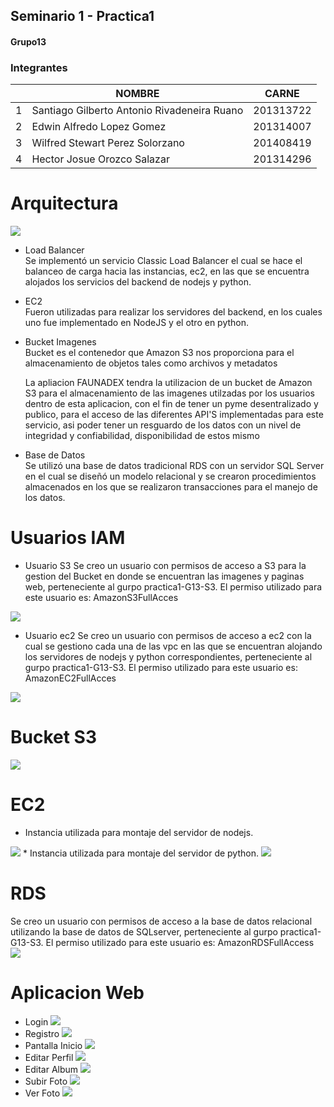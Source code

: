 ## Seminario 1 -  Practica1
#### Grupo13

### Integrantes

|   | NOMBRE                                      | CARNE     |
| - | ------------------------------------------- | --------- |
| 1 | Santiago Gilberto Antonio Rivadeneira Ruano | 201313722 |
| 2 | Edwin Alfredo Lopez Gomez                   | 201314007 |
| 3 | Wilfred Stewart Perez Solorzano             | 201408419 |
| 4 | Hector Josue Orozco Salazar                 | 201314296 |

# Arquitectura

<img src="images/arquitectura.png">

* Load Balancer
    <br>Se implementó un servicio Classic Load Balancer el cual se hace el balanceo de carga hacia las instancias, ec2, en las que se encuentra alojados los servicios del backend de nodejs y python. 
* EC2
    <br>Fueron utilizadas para realizar los servidores del backend, en los cuales uno fue implementado en NodeJS y el otro en python.   
* Bucket Imagenes
    <br>Bucket es el contenedor que Amazon S3 nos proporciona para el almacenamiento de objetos
    tales como archivos y metadatos 

    La apliacion FAUNADEX tendra la utilizacion de un bucket de Amazon S3 para el almacenamiento 
    de las imagenes utilzadas por los usuarios dentro de esta aplicacion, con el fin de tener
    un pyme desentralizado y publico, para el acceso de las diferentes API'S implementadas para
    este servicio, asi poder tener un resguardo de los datos con un nivel de integridad y 
    confiabilidad, disponibilidad de estos mismo

* Base de Datos
    <br>Se utilizó una base de datos tradicional RDS con un servidor SQL Server en el cual se diseñó un modelo relacional y se crearon procedimientos almacenados en los que se realizaron transacciones para el manejo de los datos.

# Usuarios IAM
* Usuario S3
Se creo un usuario con permisos de acceso a S3 para la gestion del Bucket en donde se encuentran las imagenes y paginas web, perteneciente al gurpo practica1-G13-S3.
El permiso utilizado para este usuario es: AmazonS3FullAcces
<img src="images/IAM1Imagenes.png">

* Usuario ec2
Se creo un usuario con permisos de acceso a ec2 con la cual se gestiono cada una de las vpc en las que se encuentran alojando los servidores de nodejs y python correspondientes, perteneciente al gurpo practica1-G13-S3.
El permiso utilizado para este usuario es: AmazonEC2FullAcces
<img src="images/IAM2Imagenes.png">

# Bucket S3

<img src="images/bucketImagenes.png">

# EC2
* Instancia utilizada para montaje del servidor de nodejs.
<img src="images/ec2nodejs.png">
* Instancia utilizada para montaje del servidor de python.
<img src="images/ec2python.png">

# RDS
Se creo un usuario con permisos de acceso a la base de datos relacional utilizando la base de datos de SQLserver, perteneciente al gurpo practica1-G13-S3.
El permiso utilizado para este usuario es: AmazonRDSFullAccess
<img src="images/rdsImagenes.png">

# Aplicacion Web

* Login
    <img src="images/login.png">
* Registro
    <img src="images/registro.png">
* Pantalla Inicio
    <img src="images/inicio.png">
* Editar Perfil
    <img src="images/editarPerfil.png">
* Editar Album
    <img src="images/editarAlbum.png">
* Subir Foto
    <img src="images/subirFoto.png">
* Ver Foto
    <img src="images/verFotos.png">


